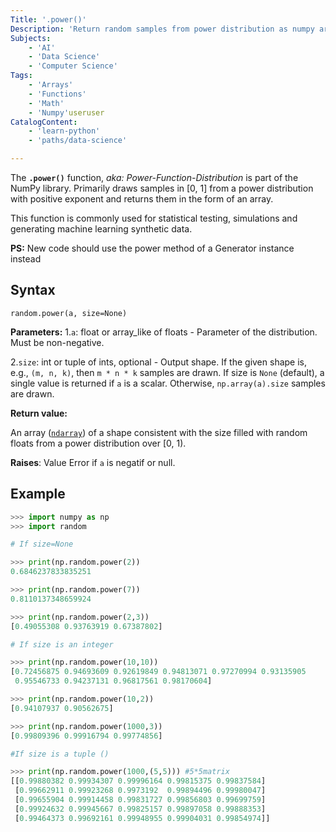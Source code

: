```yaml
---
Title: '.power()'
Description: 'Return random samples from power distribution as numpy array'
Subjects: 
    - 'AI'
    - 'Data Science'
    - 'Computer Science'
Tags:
    - 'Arrays'
    - 'Functions'
    - 'Math'
    - 'Numpy'useruser
CatalogContent:
    - 'learn-python'
    - 'paths/data-science'

---
```

The **`.power()`** function, *aka: Power-Function-Distribution* is part of the NumPy library. Primarily draws samples in [0, 1] from a power distribution with positive exponent and returns them in the form of an array.

This function is commonly used for statistical testing, simulations and generating machine learning synthetic data.

**PS:** New code should use the power method of a Generator instance instead

## Syntax

```pseudo
random.power(a, size=None)
```

**Parameters:**
1.`a`: float or array_like of floats
    - Parameter of the distribution. Must be non-negative.

2.`size`: int or tuple of ints, optional
    - Output shape. If the given shape is, e.g., `(m, n, k)`, then `m * n * k` samples are drawn. If size is `None` (default), a single value is returned if `a` is a scalar. Otherwise, `np.array(a).size` samples are drawn.

**Return value:**

An array ([`ndarray`](https://www.codecademy.com/resources/docs/numpy/ndarray)) of a shape consistent with the size filled with random floats from a power distribution over [0, 1).

**Raises**: Value Error if `a` is negatif or null.

## Example

```py
>>> import numpy as np
>>> import random

# If size=None

>>> print(np.random.power(2))
0.6846237833835251

>>> print(np.random.power(7))
0.8110137348659924

>>> print(np.random.power(2,3))
[0.49055308 0.93763919 0.67387802]

# If size is an integer

>>> print(np.random.power(10,10))
[0.72456875 0.94693609 0.92619849 0.94813071 0.97270994 0.93135905
 0.95546733 0.94237131 0.96817561 0.98170604]

>>> print(np.random.power(10,2))
[0.94107937 0.90562675]

>>> print(np.random.power(1000,3))
[0.99809396 0.99916794 0.99774856]

#If size is a tuple ()

>>> print(np.random.power(1000,(5,5))) #5*5matrix
[[0.99880382 0.99934307 0.99996164 0.99815375 0.99837584]
 [0.99662911 0.99923268 0.9973192  0.99894496 0.99980047]
 [0.99655904 0.99914458 0.99831727 0.99856803 0.99699759]
 [0.99924632 0.99945667 0.99825157 0.99897058 0.99888353]
 [0.99464373 0.99692161 0.99948955 0.99904031 0.99854974]]
```
